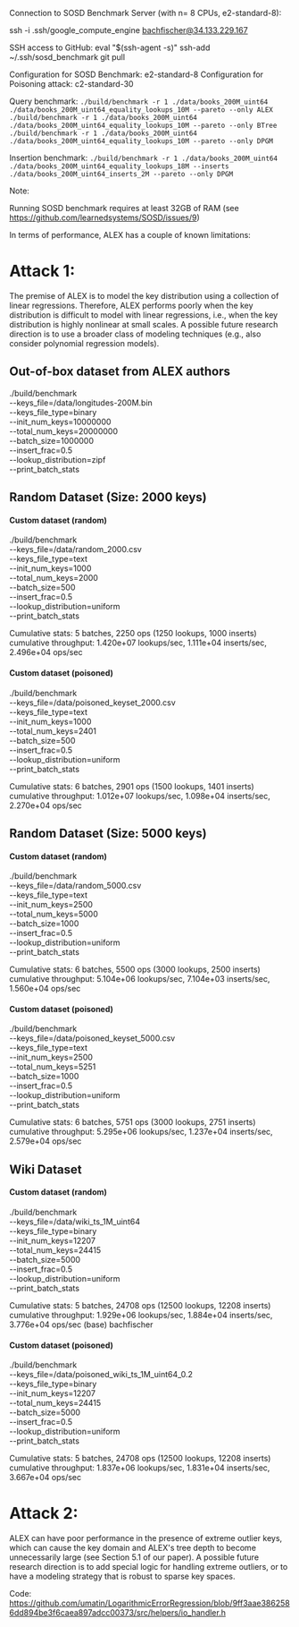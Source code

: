 Connection to SOSD Benchmark Server (with n= 8 CPUs, e2-standard-8):

ssh -i .ssh/google_compute_engine bachfischer@34.133.229.167

SSH access to GitHub:
eval "$(ssh-agent -s)"
ssh-add ~/.ssh/sosd_benchmark
git pull

Configuration for SOSD Benchmark: e2-standard-8
Configuration for Poisoning attack: c2-standard-30

Query benchmark:
`./build/benchmark -r 1 ./data/books_200M_uint64 ./data/books_200M_uint64_equality_lookups_10M --pareto --only ALEX`
`./build/benchmark -r 1 ./data/books_200M_uint64 ./data/books_200M_uint64_equality_lookups_10M --pareto --only BTree`
`./build/benchmark -r 1 ./data/books_200M_uint64 ./data/books_200M_uint64_equality_lookups_10M --pareto --only DPGM`


Insertion benchmark:
`./build/benchmark -r 1 ./data/books_200M_uint64 ./data/books_200M_uint64_equality_lookups_18M --inserts ./data/books_200M_uint64_inserts_2M --pareto --only DPGM`

Note:

Running SOSD benchmark requires at least 32GB of RAM (see https://github.com/learnedsystems/SOSD/issues/9)


In terms of performance, ALEX has a couple of known limitations:

# Attack 1:

The premise of ALEX is to model the key distribution using a collection of linear regressions. Therefore, ALEX performs poorly when the key distribution is difficult to model with linear regressions, i.e., when the key distribution is highly nonlinear at small scales. A possible future research direction is to use a broader class of modeling techniques (e.g., also consider polynomial regression models).

## Out-of-box dataset from ALEX authors
./build/benchmark \
--keys_file=/data/longitudes-200M.bin \
--keys_file_type=binary \
--init_num_keys=10000000 \
--total_num_keys=20000000 \
--batch_size=1000000 \
--insert_frac=0.5 \
--lookup_distribution=zipf \
--print_batch_stats

## Random Dataset (Size: 2000 keys)

#### Custom dataset (random)
./build/benchmark \
--keys_file=/data/random_2000.csv \
--keys_file_type=text \
--init_num_keys=1000 \
--total_num_keys=2000 \
--batch_size=500 \
--insert_frac=0.5 \
--lookup_distribution=uniform \
--print_batch_stats

Cumulative stats: 5 batches, 2250 ops (1250 lookups, 1000 inserts)
cumulative throughput:	1.420e+07 lookups/sec,	1.111e+04 inserts/sec,	2.496e+04 ops/sec

#### Custom dataset (poisoned)

./build/benchmark \
--keys_file=/data/poisoned_keyset_2000.csv \
--keys_file_type=text \
--init_num_keys=1000 \
--total_num_keys=2401 \
--batch_size=500 \
--insert_frac=0.5 \
--lookup_distribution=uniform \
--print_batch_stats

Cumulative stats: 6 batches, 2901 ops (1500 lookups, 1401 inserts)
cumulative throughput:	1.012e+07 lookups/sec,	1.098e+04 inserts/sec,	2.270e+04 ops/sec

## Random Dataset (Size: 5000 keys)

#### Custom dataset (random)
./build/benchmark \
--keys_file=/data/random_5000.csv \
--keys_file_type=text \
--init_num_keys=2500 \
--total_num_keys=5000 \
--batch_size=1000 \
--insert_frac=0.5 \
--lookup_distribution=uniform \
--print_batch_stats

Cumulative stats: 6 batches, 5500 ops (3000 lookups, 2500 inserts)
cumulative throughput:	5.104e+06 lookups/sec,	7.104e+03 inserts/sec,	1.560e+04 ops/sec

#### Custom dataset (poisoned)

./build/benchmark \
--keys_file=/data/poisoned_keyset_5000.csv \
--keys_file_type=text \
--init_num_keys=2500 \
--total_num_keys=5251 \
--batch_size=1000 \
--insert_frac=0.5 \
--lookup_distribution=uniform \
--print_batch_stats

Cumulative stats: 6 batches, 5751 ops (3000 lookups, 2751 inserts)
cumulative throughput:	5.295e+06 lookups/sec,	1.237e+04 inserts/sec,	2.579e+04 ops/sec

## Wiki Dataset

#### Custom dataset (random)
./build/benchmark \
--keys_file=/data/wiki_ts_1M_uint64 \
--keys_file_type=binary \
--init_num_keys=12207 \
--total_num_keys=24415 \
--batch_size=5000 \
--insert_frac=0.5 \
--lookup_distribution=uniform \
--print_batch_stats

Cumulative stats: 5 batches, 24708 ops (12500 lookups, 12208 inserts)
cumulative throughput:	1.929e+06 lookups/sec,	1.884e+04 inserts/sec,	3.776e+04 ops/sec
(base) bachfischer

#### Custom dataset (poisoned)

./build/benchmark \
--keys_file=/data/poisoned_wiki_ts_1M_uint64_0.2 \
--keys_file_type=binary \
--init_num_keys=12207 \
--total_num_keys=24415 \
--batch_size=5000 \
--insert_frac=0.5 \
--lookup_distribution=uniform \
--print_batch_stats

Cumulative stats: 5 batches, 24708 ops (12500 lookups, 12208 inserts)
cumulative throughput:	1.837e+06 lookups/sec,	1.831e+04 inserts/sec,	3.667e+04 ops/sec

# Attack 2:

ALEX can have poor performance in the presence of extreme outlier keys, which can cause the key domain and ALEX's tree depth to become unnecessarily large (see Section 5.1 of our paper). A possible future research direction is to add special logic for handling extreme outliers, or to have a modeling strategy that is robust to sparse key spaces.


Code: https://github.com/umatin/LogarithmicErrorRegression/blob/9ff3aae3862586dd894be3f6caea897adcc00373/src/helpers/io_handler.h
